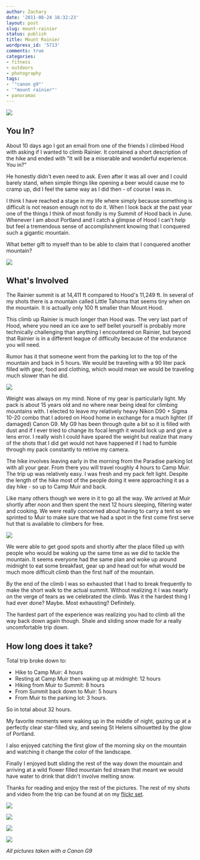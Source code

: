 ```yaml
---
author: Zachary
date: '2011-08-24 16:32:23'
layout: post
slug: mount-rainier
status: publish
title: Mount Rainier
wordpress_id: '5713'
comments: true
categories:
- fitness
- outdoors
- photography
tags:
- '"canon g9"'
- '"mount rainier"'
- panoramas
---
```


<a href="http://www.flickr.com/photos/zacharyz/6070827576/"><img class="center" src="http://farm7.static.flickr.com/6062/6070827576_18a973e840_b.jpg"></a>

## You In?

  
About 10 days ago I got an email from one of the friends I climbed Hood with
asking if I wanted to climb Rainier. It contained a short description of the
hike and ended with "It will be a miserable and wonderful experience. You in?"

He honestly didn't even need to ask. Even after it was all over and I could
barely stand, when simple things like opening a beer would cause me to cramp
up, did I feel the same way as I did then - of course I was in.

I think I have reached a stage in my life where simply because something is
difficult is not reason enough not to do it. When I look back at the past year
one of the things I think of most fondly is my Summit of Hood back in June.
Whenever I am about Portland and I catch a glimpse of Hood I can't help but
feel a tremendous sense of accomplishment knowing that I conquered such a
gigantic mountain.

What better gift to myself than to be able to claim that I conquered another
mountain?

<a href="http://www.flickr.com/photos/zacharyz/6070864990/"><img class="center" src="http://farm7.static.flickr.com/6201/6070864990_fe656c11ce_b.jpg"></a>

## What's Involved

The Rainier summit is at 14,411 ft compared to Hood's 11,249 ft. In several of
my shots there is a mountain called Little Tahoma that seems tiny when on the
mountain. It is actually only 100 ft smaller than Mount Hood.

This climb up Rainier is much longer than Hood was. The very last part of
Hood, where you need an ice axe to self bellet yourself is probably more
technically challenging than anything I encountered on Rainier, but beyond
that Rainier is in a different league of difficulty because of the endurance
you will need.

Rumor has it that someone went from the parking lot to the top of the mountain
and back in 5 hours. We would be traveling with a 90 liter pack filled with
gear, food and clothing, which would mean we would be traveling much slower
than he did.

<a href="http://www.flickr.com/photos/zacharyz/6070277665/"><img class="center" src="http://farm7.static.flickr.com/6189/6070277665_f10288fa08_b.jpg"></a>

Weight was always on my mind. None of my gear is particularly light. My pack
is about 15 years old and no where near being ideal for climbing mountains
with. I elected to leave my relatively heavy Nikon D90 + Sigma 10-20 combo that I
adored on Hood home in exchange for a much lighter (if damaged) Canon G9. My
G9 has been through quite a bit so it is filled with dust and if I ever tried
to change its focal length it would lock up and give a lens error. I really
wish I could have spared the weight but realize that many of the shots that I
did get would not have happened if I had to fumble through my pack constantly
to retrive my camera.

The hike involves leaving early in the morning from the
Paradise parking lot with all your gear. From there you will travel roughly 4
hours to Camp Muir. The trip up was relatively easy. I was fresh and my pack
felt light. Despite the length of the hike most of the people doing it were
approaching it as a day hike - so up to Camp Muir and back.

Like many others though we were in it to go all the way. We arrived at Muir
shortly after noon and then spent the next 12 hours sleeping, filtering water
and cooking. We were really concerned about having to carry a tent so we
sprinted to Muir to make sure that we had a spot in the first come first serve
hut that is available to climbers for free.

<a href="http://www.flickr.com/photos/zacharyz/6070260203/"><img class="center" src="http://farm7.static.flickr.com/6067/6070260203_c0f96e8dee_b.jpg"></a>

We were able to get good spots and shortly after the place filled up with people who would be
waking up the same time as we did to tackle the mountain. It seems everyone
had the same plan and woke up around midnight to eat some breakfast, gear up
and head out for what would be much more difficult climb than the first half of
the mountain.

By the end of the climb I was so exhausted that I had to break frequently to
make the short walk to the actual summit. Without realizing it I was nearly on
the verge of tears as we celebrated the climb. Was it the hardest thing I had
ever done? Maybe. Most exhausting? Definitely.

The hardest part of the experience was realizing you had to climb
all the way back down again though. Shale and sliding snow made for a really
uncomfortable trip down.

## How long does it take?

Total trip broke down to:

  * Hike to Camp Muir: 4 hours
  * Resting at Camp Muir then waking up at midnight: 12 hours
  * Hiking from Muir to Summit: 8 hours
  * From Summit back down to Muir: 5 hours
  * From Muir to the parking lot: 3 hours.
  
So in total about 32 hours.

My favorite moments were waking up in the middle of night, gazing up at a
perfectly clear star-filled sky, and seeing St Helens silhouetted by the glow
of Portland.

I also enjoyed catching the first glow of the morning sky on the mountain and
watching it change the color of the landscape.

Finally I enjoyed butt sliding the rest of the way down the mountain and
arriving at a wild flower filled mountain fed stream that meant we would have
water to drink that didn't involve melting snow.

Thanks for reading and enjoy the rest of the pictures. The rest of my shots
and video from the trip can be found at on my [flickr set](http://www.flickr.com/photos/zacharyz/sets/72157627370662365/with/6070324037/).

<a href="http://www.flickr.com/photos/zacharyz/6070862664/"><img class="center" src="http://farm7.static.flickr.com/6073/6070862664_17766d24b9_b.jpg"></a>

<a href="http://www.flickr.com/photos/zacharyz/6070803122/"><img class="center" src="http://farm7.static.flickr.com/6193/6070803122_7ea463fd57_b.jpg"></a>

<a href="http://www.flickr.com/photos/zacharyz/6070868716/"><img class="center" src="http://farm7.static.flickr.com/6192/6070868716_f383f0f060_b.jpg"></a>

<a href="http://www.flickr.com/photos/zacharyz/6070849602/"><img class="center" src="http://farm7.static.flickr.com/6189/6070849602_a5c37f15a0_b.jpg"></a>

_All pictures taken with a Canon G9_

